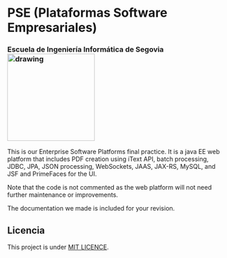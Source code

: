 # PSE (Plataformas Software Empresariales)
### Escuela de Ingeniería Informática de Segovia <img src="http://www.eui.uva.es/sites/default/files/zeropoint_logo.png" alt="drawing" width="200px"/>

This is our Enterprise Software Platforms final practice.  It is a java EE web platform that includes PDF creation using iText API, batch processing, JDBC, JPA, JSON processing, WebSockets, JAAS, JAX-RS, MySQL, and JSF and PrimeFaces for the UI.

Note that the code is not commented as the web platform will not need further maintenance or improvements.  

The documentation we made is included for your revision. 

## Licencia
This project is under  [MIT LICENCE](LICENSE). 
